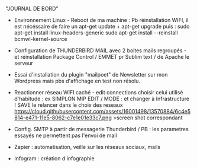 "JOURNAL DE BORD" 

- Environnement Linux - 
Reboot de ma machine :
Pb réinstallation WIFI, il est nécéssaire de faire un apt-get update + apt-get upgrade
puis :
sudo apt-get install linux-headers-generic
sudo apt-get install --reinstall bcmwl-kernel-source

- Configuration de THUNDERBIRD MAIL avec 2 boites mails regroupés - 
et réinstallation Package Control / EMMET pr Sublim text / de Apache le serveur

- Essai d'installation du plugin "mailpoet" de Newsletter sur mon Wordpress
mais pbs d'affichage en test non résolu.

- Reactionner réseau WIFI caché -
edit connections
choisir celui utilisé d'habitude : ex SIMPLON MIP
EDIT / MODE : et changer à Infrastructure ! SAVE
le relancer dans le choix des reseaux 
https://cloud.githubusercontent.com/assets/16001498/13570884/6c4e5814-e471-11e5-8062-c7e1e01e33c7.png >screen shot correspondant

- Config. SMTP à partir de messagerie Thunderbird / PB : les parametres essayés ne permettent pas l'envoi de mail
- Zapier : automatisation, veille sur les réseaux sociaux, mails 
- Infogram : création d infographie 
